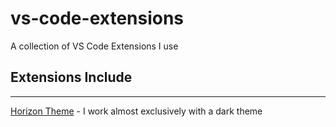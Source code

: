 # vs-code-extensions
A collection of VS Code Extensions I use

## Extensions Include
---------------------
[Horizon Theme](https://marketplace.visualstudio.com/items?itemName=jolaleye.horizon-theme-vscode) - I work almost exclusively with a dark theme
